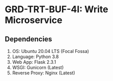 # GRD-TRT-BUF-4I: Write Microservice

## Dependencies
1. OS: Ubuntu 20.04 LTS (Focal Fossa)
2. Language: Python 3.8 
3. Web App: Flask 2.3.1
4. WSGI: Gunicorn (Latest)
5. Reverse Proxy: Nginx (Latest)